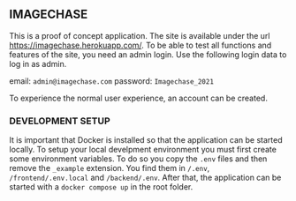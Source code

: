 ## IMAGECHASE

This is a proof of concept application. The site is available under the url https://imagechase.herokuapp.com/. To be able to test all functions and features of the site, you need an admin login. Use the following login data to log in as admin.

email: `admin@imagechase.com`
password: `Imagechase_2021`

To experience the normal user experience, an account can be created.

### DEVELOPMENT SETUP

It is important that Docker is installed so that the application can be started locally. To setup your local develpment environment you must first create some environment variables. To do so you copy the `.env` files and then remove the `_example` extension. You find them in `/.env`, `/frontend/.env.local` and `/backend/.env`.
After that, the application can be started with a `docker compose up` in the root folder.

